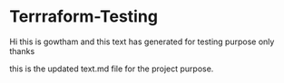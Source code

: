 # Terrraform-Testing
Hi this is gowtham and this text has generated for testing purpose only 
thanks 

this is the updated text.md file for the project purpose.
